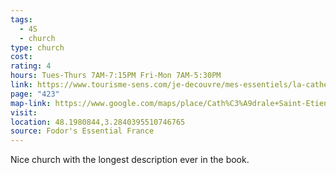 ```yaml
---
tags:
  - 4S
  - church
type: church
cost: 
rating: 4
hours: Tues-Thurs 7AM-7:15PM Fri-Mon 7AM-5:30PM
link: https://www.tourisme-sens.com/je-decouvre/mes-essentiels/la-cathedrale-saint-etienne-de-sens/
page: "423"
map-link: https://www.google.com/maps/place/Cath%C3%A9drale+Saint-Etienne+de+Sens/@48.1982164,3.2830721,16.5z/data=!4m6!3m5!1s0x47ef10040e9b3c85:0xb38cefdd8cf0af1b!8m2!3d48.1979787!4d3.2836196!16zL20vMGQ1dG01?entry=ttu&g_ep=EgoyMDI0MDkyNS4wIKXMDSoASAFQAw%3D%3D
visit: 
location: 48.1980844,3.2840395510746765
source: Fodor's Essential France
---
```

Nice church with the longest description ever in the book.